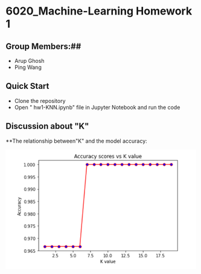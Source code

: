# 6020_Machine-Learning Homework 1
## Group Members:##
- Arup Ghosh
- Ping Wang
## Quick Start
- Clone the repository
- Open " hw1-KNN.ipynb" file in Jupyter Notebook and run the code
## Discussion about "K"
**The relationship between"K" and the model accuracy:

![Model accuracy VS K](images/line-chart.png) 
